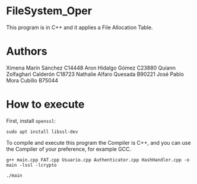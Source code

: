 # FileSystem_Oper

This program is in C++ and it applies a File Allocation Table.

# Authors
Ximena Marín Sánchez C14448
Aron Hidalgo Gómez C23880
Quiann Zolfaghari Calderón C18723
Nathalie Alfaro Quesada B90221
José Pablo Mora Cubillo B75044

# How to execute
First, install `openssl`:
```
sudo apt install libssl-dev
```

To compile and execute this program the Compiler is C++, and you can use the Compiler of your preference, for example GCC.

```
g++ main.cpp FAT.cpp Usuario.cpp Authenticator.cpp HashHandler.cpp -o main -lssl -lcrypto
```

```
./main
```